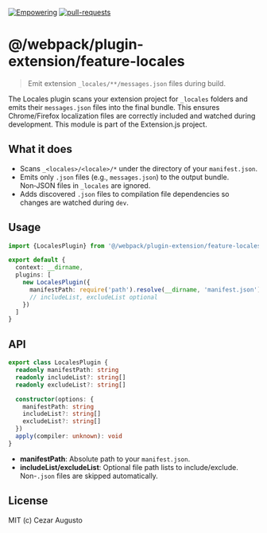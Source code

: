 [empowering-image]: https://img.shields.io/badge/Empowering-Extension.js-0971fe
[empowering-url]: https://extension.js.org
[pr-welcome-image]: https://img.shields.io/badge/pull--requests-welcome-2ecc40
[pr-welcome-url]: https://github.com/extension-js/extension.js/pulls
[extensionjs-image]: https://img.shields.io/badge/Extension.js-0971fe

[![Empowering][empowering-image]][empowering-url] [![pull-requests][pr-welcome-image]][pr-welcome-url]

# @/webpack/plugin-extension/feature-locales

> Emit extension `_locales/**/messages.json` files during build.

The Locales plugin scans your extension project for `_locales` folders and emits their `messages.json` files into the final bundle. This ensures Chrome/Firefox localization files are correctly included and watched during development. This module is part of the Extension.js project.

## What it does

- Scans `_<locales>/<locale>/*` under the directory of your `manifest.json`.
- Emits only `.json` files (e.g., `messages.json`) to the output bundle. Non‑JSON files in `_locales` are ignored.
- Adds discovered `.json` files to compilation file dependencies so changes are watched during `dev`.

## Usage

```ts
import {LocalesPlugin} from '@/webpack/plugin-extension/feature-locales'

export default {
  context: __dirname,
  plugins: [
    new LocalesPlugin({
      manifestPath: require('path').resolve(__dirname, 'manifest.json')
      // includeList, excludeList optional
    })
  ]
}
```

## API

```ts
export class LocalesPlugin {
  readonly manifestPath: string
  readonly includeList?: string[]
  readonly excludeList?: string[]

  constructor(options: {
    manifestPath: string
    includeList?: string[]
    excludeList?: string[]
  })
  apply(compiler: unknown): void
}
```

- **manifestPath**: Absolute path to your `manifest.json`.
- **includeList/excludeList**: Optional file path lists to include/exclude. Non-`.json` files are skipped automatically.

## License

MIT (c) Cezar Augusto

